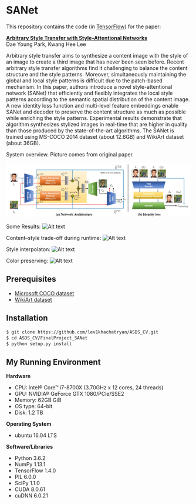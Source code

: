 # SANet
This repository contains the code (in [TensorFlow](https://www.tensorflow.org/)) for the paper:

[**Arbitrary Style Transfer with Style-Attentional Networks**](https://arxiv.org/abs/1812.02342)
<br>
Dae Young Park,
Kwang Hee Lee
<br>

Arbitrary style transfer aims to synthesize a content image with the style of an image to create a third image that has never been seen before. Recent arbitrary style transfer algorithms find it challenging to balance the content structure and the style patterns. Moreover, simultaneously maintaining the global and local style patterns is difficult due to the patch-based mechanism. In this paper, authors introduce a novel style-attentional network (SANet) that efficiently and flexibly integrates the local style patterns according to the semantic spatial distribution of the content image. A new identity loss function and multi-level feature embeddings enable SANet and decoder to preserve the content structure as much as possible while enriching the style patterns. Experimental results demonstrate that algorithm synthesizes stylized images in real-time that are higher in quality than those produced by the state-of-the-art algorithms. The SANet is trained using MS-COCO 2014 dataset (about 12.6GB) and WikiArt dataset (about 36GB).

System overview. Picture comes from original paper.

<p align='center'>
  <img src='_asset/architecture.png'>
</p> 

Some Results:
![Alt text](https://github.com/lev1khachatryan/ASDS_CV/blob/master/FinalProject_SANet/PyTorch/results/result1.png)

Content–style trade-off during runtime:
![Alt text](https://github.com/lev1khachatryan/ASDS_CV/blob/master/FinalProject_SANet/PyTorch/results/result3.png)

Style interpolaton:
![Alt text](https://github.com/lev1khachatryan/ASDS_CV/blob/master/FinalProject_SANet/PyTorch/results/result2.png)

Color preserving:
![Alt text](https://github.com/lev1khachatryan/ASDS_CV/blob/master/FinalProject_SANet/PyTorch/results/result4.png)

## Prerequisites
- [Microsoft COCO dataset](http://msvocds.blob.core.windows.net/coco2014/train2014.zip)
- [WikiArt dataset](https://www.kaggle.com/c/painter-by-numbers)

## Installation
    $ git clone https://github.com/lev1khachatryan/ASDS_CV.git
    $ cd ASDS_CV/FinalProject_SANet
    $ python setup.py install

## My Running Environment
<b>Hardware</b>
- CPU: Intel® Core™ i7-8700X (3.70GHz x 12 cores, 24 threads)
- GPU: NVIDIA® GeForce GTX 1080/PCle/SSE2
- Memory: 62GB GiB
- OS type: 64-bit
- Disk: 1.2 TB

<b>Operating System</b>
- ubuntu 16.04 LTS

<b>Software/Libraries</b>
- Python 3.6.2
- NumPy 1.13.1
- TensorFlow 1.4.0
- PIL 6.0.0
- SciPy 1.1.0
- CUDA 8.0.61
- cuDNN 6.0.21

